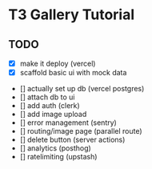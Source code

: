 # T3 Gallery Tutorial

## TODO

- [x] make it deploy (vercel)
- [x] scaffold basic ui with mock data
- [] actually set up db (vercel postgres)
- [] attach db to ui
- [] add auth (clerk)
- [] add image upload
- [] error management (sentry)
- [] routing/image page (parallel route)
- [] delete button (server actions)
- [] analytics (posthog)
- [] ratelimiting (upstash)
